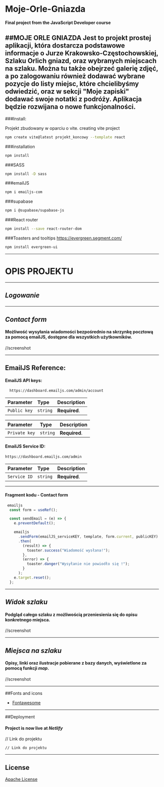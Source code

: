 # Moje-Orle-Gniazda
**Final project from the JavaScript Developer course**

##MOJE ORLE GNIAZDA
Jest to projekt prostej aplikacji, która dostarcza podstawowe informacje o Jurze Krakowsko-Częstochowskiej, Szlaku Orlich gniazd, oraz wybranych miejscach na szlaku.
Można tu także obejrzeć galerię zdjęć, a po zalogowaniu również dodawać wybrane pozycje do listy miejsc, które chcielibyśmy odwiedzić, oraz w sekcji "Moje zapiski" dodawać swoje notatki z podróży.
Aplikacja będzie rozwijana o nowe funkcjonalności.
---

###Install:

Projekt zbudowany w oparciu o vite.
creating vite project
```bash
npm create vite@latest projekt_koncowy --template react
```
###installation
```bash
npm install
```
###SASS
```bash
npm install -D sass
```
###emailJS
```bash
npm i emailjs-com
```
###supabase
```bash
npm i @supabase/supabase-js
```
###React router
```bash
npm install --save react-router-dom
```
###Toasters and tooltips
https://evergreen.segment.com/
```bash
npm install evergreen-ui
```
---

# OPIS PROJEKTU
---
## *Logowanie*
### 
---

## *Contact form*

#### Możliwość wysyłania wiadomości bezpośrednio na skrzynkę pocztową za pomocą emailJS, dostępne dla wszystkich użytkowników.
//screenshot

---

## EmailJS Reference:

#### EmailJS API keys:
```http
  https://dashboard.emailjs.com/admin/account
```

| Parameter | Type     | Description                |
| :-------- | :------- | :------------------------- |
| `Public key` | `string` | **Required**.|


| Parameter | Type     | Description                       |
| :-------- | :------- | :-------------------------------- |
| `Private key`      | `string` | **Required**.  |

#### EmailJS Service ID:

```http
https://dashboard.emailjs.com/admin
```

| Parameter | Type     | Description                |
| :-------- | :------- | :------------------------- |
| `Service ID` | `string` | **Required**.|

---
#### Fragment kodu - **Contact form**

```javascript
 emailjs
  const form = useRef();

  const sendEmail = (e) => {
    e.preventDefault();

    emailjs
      .sendForm(emailJS_serviceKEY, template, form.current, publicKEY)
      .then(
        (result) => {
          toaster.success("Wiadomość wysłana!");
        },
        (error) => {
          toaster.danger("Wysyłanie nie powiodło się !");
        }
      );
    e.target.reset();
  };
```
---
## *Widok szlaku*
#### Podgląd całego szlaku z możliwością przeniesienia się do opisu konkretnego miejsca.
//screenshot

---

## *Miejsca na szlaku*
#### Opisy, linki oraz ilustracje pobierane z bazy danych, wyświetlone za pomocą funkcji *map*.

//screenshot


---

##Fonts and icons

 - [Fontawesome](https://fontawesome.com/icons)

---
##Deployment
#### Project is now live at *Netlify*
// Link do projektu
```https
// Link do projektu
```
---

## License
[Apache License](https://www.apache.org/licenses/LICENSE-2.0)
